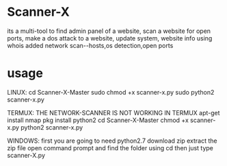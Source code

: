 # Scanner-X
its a multi-tool
to find admin panel of a website,
scan a website for open ports,
make a dos attack to a website,
update system,
website info using whois
added network scan--hosts,os detection,open ports


# usage
LINUX:
cd Scanner-X-Master
sudo chmod +x scanner-x.py
sudo python2 scanner-x.py


TERMUX:  THE NETWORK-SCANNER IS NOT WORKING IN TERMUX
apt-get install nmap
pkg install python2
cd Scanner-X-Master
chmod +x scanner-x.py
python2 scanner-x.py


WINDOWS:
first you are going to need python2.7
download zip
extract the zip file
open command prompt and find the folder using cd
then just type scanner-X.py
